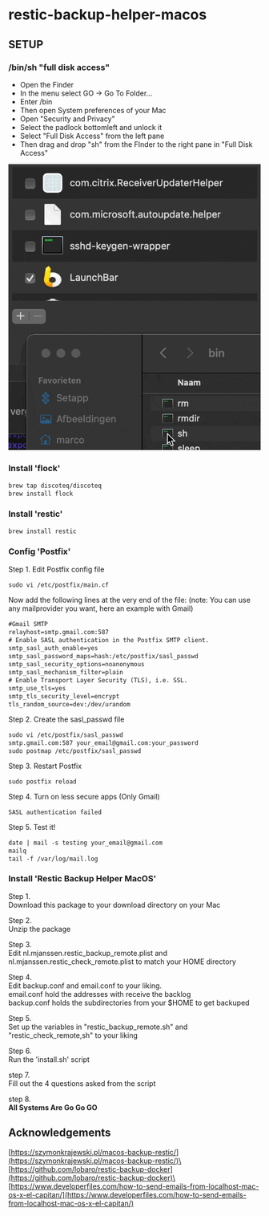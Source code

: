 # restic-backup-helper-macos

## SETUP

### /bin/sh "full disk access"

* Open the Finder
* In the menu select GO -> Go To Folder...
* Enter /bin
* Then open System preferences of your Mac
* Open "Security and Privacy"
* Select the padlock bottomleft and unlock it
* Select "Full Disk Access" from the left pane
* Then drag and drop "sh" from the FInder to the right pane in "Full Disk Access"

![Drag And Drop /bin/sh](https://github.com/marc0janssen/restic-backup-helper-macos/blob/main/media/full_disk_access_sh.gif?raw=true "Drag And Drop /bin/sh")

### Install 'flock'

```shell
brew tap discoteq/discoteq
brew install flock
```

### Install 'restic'

``` shell
brew install restic
```

### Config 'Postfix'

Step 1. Edit Postfix config file

``` shell
sudo vi /etc/postfix/main.cf
```

Now add the following lines at the very end of the file:
(note: You can use any mailprovider you want, here an example with Gmail)

```shell
#Gmail SMTP
relayhost=smtp.gmail.com:587
# Enable SASL authentication in the Postfix SMTP client.
smtp_sasl_auth_enable=yes
smtp_sasl_password_maps=hash:/etc/postfix/sasl_passwd
smtp_sasl_security_options=noanonymous
smtp_sasl_mechanism_filter=plain
# Enable Transport Layer Security (TLS), i.e. SSL.
smtp_use_tls=yes
smtp_tls_security_level=encrypt
tls_random_source=dev:/dev/urandom
```

Step 2. Create the sasl_passwd file

```shell
sudo vi /etc/postfix/sasl_passwd
smtp.gmail.com:587 your_email@gmail.com:your_password
sudo postmap /etc/postfix/sasl_passwd
```

Step 3. Restart Postfix

```shell
sudo postfix reload
```

Step 4. Turn on less secure apps (Only Gmail)

```shell
SASL authentication failed
```

Step 5. Test it!

```shell
date | mail -s testing your_email@gmail.com
mailq
tail -f /var/log/mail.log
```

### Install 'Restic Backup Helper MacOS'

Step 1.\
Download this package to your download directory on your Mac

Step 2.\
Unzip the package

Step 3.\
Edit nl.mjanssen.restic_backup_remote.plist and nl.mjanssen.restic_check_remote.plist to match your HOME directory

Step 4.\
Edit backup.conf and email.conf to your liking.\
email.conf hold the addresses with receive the backlog\
backup.conf holds the subdirectories from your $HOME to get backuped

Step 5.\
Set up the variables in "restic_backup_remote.sh" and "restic_check_remote,sh" to your liking

Step 6.\
Run the 'install.sh' script

step 7.\
Fill out the 4 questions asked from the script

step 8.\
**All Systems Are Go Go GO**

## Acknowledgements

[https://szymonkrajewski.pl/macos-backup-restic/](https://szymonkrajewski.pl/macos-backup-restic/)\
[https://github.com/lobaro/restic-backup-docker](https://github.com/lobaro/restic-backup-docker)\
[https://www.developerfiles.com/how-to-send-emails-from-localhost-mac-os-x-el-capitan/](https://www.developerfiles.com/how-to-send-emails-from-localhost-mac-os-x-el-capitan/)
